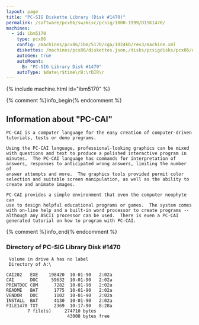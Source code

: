 ```yaml
---
layout: page
title: "PC-SIG Diskette Library (Disk #1470)"
permalink: /software/pcx86/sw/misc/pcsig/1000-1999/DISK1470/
machines:
  - id: ibm5170
    type: pcx86
    config: /machines/pcx86/ibm/5170/cga/1024kb/rev3/machine.xml
    diskettes: /machines/pcx86/diskettes.json,/disks/pcsigdisks/pcx86/diskettes.json
    autoGen: true
    autoMount:
      B: "PC-SIG Library Disk #1470"
    autoType: $date\r$time\rB:\rDIR\r
---
```


{% include machine.html id="ibm5170" %}

{% comment %}info_begin{% endcomment %}

## Information about "PC-CAI"

    PC-CAI is a computer language for the easy creation of computer-driven
    tutorials, tests or demo programs.
    
    Using the PC-CAI language, professional-looking graphics can be mixed
    with questions and text to produce a polished interactive program in
    minutes.  The PC-CAI language has commands for interpretation of
    answers, responses to anticipated wrong answers, limiting the number of
    answer attempts and more.  The graphics tools provided permit color
    selection and suitable screen manipulation, as well as the ability to
    create and animate images.
    
    PC-CAI provides a simple environment that even the computer neophyte can
    use to design helpful educational programs or games.  The system comes
    with on-line help and a built-in word processor to create programs --
    although any ASCII processor can be used.  There is even a PC-CAI
    generated tutorial on how to program with PC-CAI.
{% comment %}info_end{% endcomment %}


### Directory of PC-SIG Library Disk #1470

     Volume in drive A has no label
     Directory of A:\

    CAI202   EXE    198420  10-01-90   2:02a
    CAI      DOC     59632  10-01-90   2:02a
    PRINTDOC COM      7282  10-01-90   2:02a
    README   BAT      1775  10-01-90   2:02a
    VENDOR   DOC      1102  10-01-90   2:02a
    INSTALL  BAT      4130  10-01-90   2:02a
    FILE1470 TXT      2369  10-17-90   8:28a
            7 file(s)     274710 bytes
                           43008 bytes free
